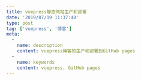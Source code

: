 ```yaml
---
title: vuepress静态网站生产和部署
date: '2019/07/19 11:37:40'
type: post
tag: ['vuepress', '博客']
meta:
  -
    name: description
    content: vuepress博客的生产和部署到GitHub pages
  -
    name: keywords
    content: vuepress, GitHub pages
---
```


<plContent >
  
</plContent>

